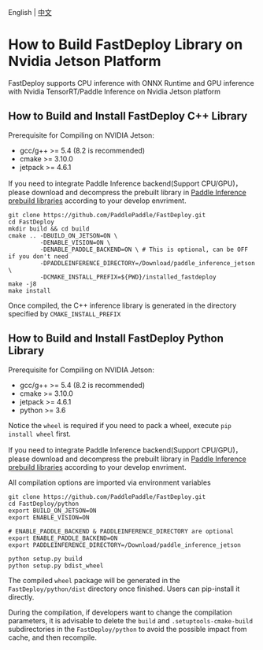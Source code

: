 English | [中文](../../cn/build_and_install/jetson.md)

# How to Build FastDeploy Library on Nvidia Jetson Platform

FastDeploy supports CPU inference with ONNX Runtime and GPU inference with Nvidia TensorRT/Paddle Inference on Nvidia Jetson platform

## How to Build and Install FastDeploy C++ Library

Prerequisite for Compiling on NVIDIA Jetson:

- gcc/g++ >= 5.4 (8.2 is recommended)
- cmake >= 3.10.0
- jetpack >= 4.6.1

If you need to integrate Paddle Inference backend(Support CPU/GPU)，please download and decompress the prebuilt library in [Paddle Inference prebuild libraries](https://www.paddlepaddle.org.cn/inference/v2.4/guides/install/download_lib.html#c) according to your develop envriment.

```
git clone https://github.com/PaddlePaddle/FastDeploy.git
cd FastDeploy
mkdir build && cd build
cmake .. -DBUILD_ON_JETSON=ON \
         -DENABLE_VISION=ON \
         -DENABLE_PADDLE_BACKEND=ON \ # This is optional, can be OFF if you don't need
         -DPADDLEINFERENCE_DIRECTORY=/Download/paddle_inference_jetson \
         -DCMAKE_INSTALL_PREFIX=${PWD}/installed_fastdeploy
make -j8
make install
```

Once compiled, the C++ inference library is generated in the directory specified by `CMAKE_INSTALL_PREFIX`

## How to Build and Install FastDeploy Python Library

Prerequisite for Compiling on NVIDIA Jetson:

- gcc/g++ >= 5.4 (8.2 is recommended)
- cmake >= 3.10.0
- jetpack >= 4.6.1
- python >= 3.6

Notice the `wheel` is required if you need to pack a wheel, execute `pip install wheel` first.

If you need to integrate Paddle Inference backend(Support CPU/GPU)，please download and decompress the prebuilt library in [Paddle Inference prebuild libraries](https://www.paddlepaddle.org.cn/inference/v2.4/guides/install/download_lib.html#c) according to your develop envriment.

All compilation options are imported via environment variables

```
git clone https://github.com/PaddlePaddle/FastDeploy.git
cd FastDeploy/python
export BUILD_ON_JETSON=ON
export ENABLE_VISION=ON

# ENABLE_PADDLE_BACKEND & PADDLEINFERENCE_DIRECTORY are optional
export ENABLE_PADDLE_BACKEND=ON
export PADDLEINFERENCE_DIRECTORY=/Download/paddle_inference_jetson

python setup.py build
python setup.py bdist_wheel
```

The compiled `wheel` package will be generated in the `FastDeploy/python/dist` directory once finished. Users can pip-install it directly.

During the compilation, if developers want to change the compilation parameters, it is advisable to delete the `build` and `.setuptools-cmake-build` subdirectories in the `FastDeploy/python` to avoid the possible impact from cache, and then recompile.
